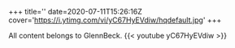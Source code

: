 +++
title=''
date=2020-07-11T15:26:16Z
cover='https://i.ytimg.com/vi/yC67HyEVdiw/hqdefault.jpg'
+++

All content belongs to GlennBeck.
{{< youtube yC67HyEVdiw >}}

